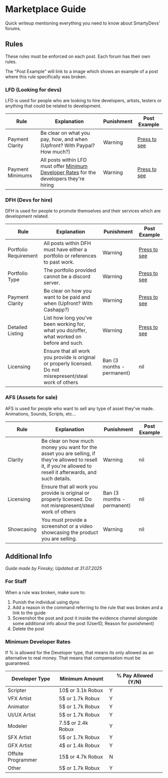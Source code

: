# Marketplace Guide
Quick writeup mentioning everything you need to know about SmartyDevs' forums.

## Rules
These rules must be enforced on each post. Each forum has their own rules.

The "Post Example" will link to a image which shows an example of a post where this rule specifically was broken.
### LFD (Looking for devs)
LFD is used for people who are looking to hire developers, artists, testers or anything that could be related to development. 

|Rule|Explanation|Punishment|Post Example|
|----|-----------|----------|------------|
|Payment Clarity|Be clear on what you pay, how, and when (Upfront? With Paypal? How much?)|Warning|[Press to see](../Assets/ForumGuide/Images/NoPaymentClarityLFD.png)|
|Payment Minimums|All posts within LFD must offer [Minimum Developer Rates](#minimum-developer-rates) for the developers they're hiring|Warning|[Press to see](../Assets/ForumGuide/Images/NoPaymentMinimums.png)|

### DFH (Devs for hire)
DFH is used for people to promote themselves and their services which are development related.

|Rule|Explanation|Punishment|Post Example|
|----|-----------|----------|------------|
|Portfolio Requirement|All posts within DFH must have either a portfolio or references to past work.|Warning|[Press to see](../Assets/ForumGuide/Images/NoPortfolio.png)|
|Portfolio Type|The portfolio provided cannot be a discord server.|Warning|[Press to see](../Assets/ForumGuide/Images/DiscordPortfolio.png)|
|Payment Clarity|Be clear on how you want to be paid and when (Upfront? With Cashapp?)|Warning|[Press to see](../Assets/ForumGuide/Images/NoPaymentClarity.png)|
|Detailed Listing|List how long you've been working for, what you do/offer, what worked on before and such.|Warning|[Press to see](../Assets/ForumGuide/Images/NoDetailedListing.png)|
|Licensing|Ensure that all work you provide is original or properly licensed. Do not misrepresent/steal work of others|Ban (3 months - permanent)|nil|


### AFS (Assets for sale)
AFS is used for people who want to sell any type of asset they've made. Animations, Sounds, Scripts, etc...

|Rule|Explanation|Punishment|Post Example|
|----|-----------|----------|------------|
|Clarity|Be clear on how much money you want for the asset you are selling, if they're allowed to resell it, if you're allowed to resell it afterwards, and such details.|Warning|nil|
|Licensing|Ensure that all work you provide is original or properly licensed. Do not misrepresent/steal work of others|Ban (3 months - permanent)|nil|
|Showcasing|You must provide a screenshot or a video showcasing the product you are selling.|Warning|nil|

## Additional Info

*Guide made by Firesky; Updated at 31.07.2025*

### For Staff
When a rule was broken, make sure to:
1. Punish the individual using dyno
2. Add a reason in the command referring to the rule that was broken and a link to the guide
3. Screenshot the post and post it inside the evidence channel alongside some additional info about the post (UserID, Reason for punishment)
4. Delete the post

### Minimum Developer Rates
If % is allowed for the Developer type, that means its only allowed as an alternative to real money. That means that compensation must be guaranteed.

|Developer Type|Minimum Amount|% Pay Allowed (Y/N)|
|--------------|--------------|-------------------|
|Scripter|10$ or 3.1k Robux|Y|
|VFX Artist|5$ or 1.7k Robux|Y|
|Animator|5$ or 1.7k Robux|Y|
|UI/UX Artist|5$ or 1.7k Robux|Y|
|Modeler|7.5$ or 2.4k Robux|Y|
|SFX Artist|5$ or 1.7k Robux|Y|
|GFX Artist|4$ or 1.4k Robux|Y|
|Offsite Programmer|15$ or 4.7k Robux|N|
|Other|5$ or 1.7k Robux|Y|
